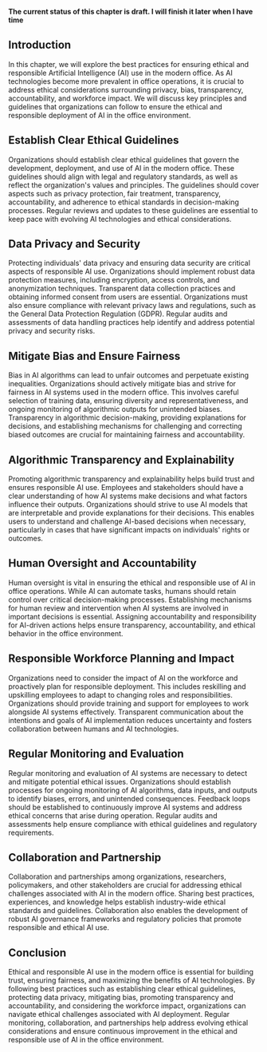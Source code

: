 **The current status of this chapter is draft. I will finish it later when I have time**

Introduction
------------

In this chapter, we will explore the best practices for ensuring ethical and responsible Artificial Intelligence (AI) use in the modern office. As AI technologies become more prevalent in office operations, it is crucial to address ethical considerations surrounding privacy, bias, transparency, accountability, and workforce impact. We will discuss key principles and guidelines that organizations can follow to ensure the ethical and responsible deployment of AI in the office environment.

Establish Clear Ethical Guidelines
----------------------------------

Organizations should establish clear ethical guidelines that govern the development, deployment, and use of AI in the modern office. These guidelines should align with legal and regulatory standards, as well as reflect the organization's values and principles. The guidelines should cover aspects such as privacy protection, fair treatment, transparency, accountability, and adherence to ethical standards in decision-making processes. Regular reviews and updates to these guidelines are essential to keep pace with evolving AI technologies and ethical considerations.

Data Privacy and Security
-------------------------

Protecting individuals' data privacy and ensuring data security are critical aspects of responsible AI use. Organizations should implement robust data protection measures, including encryption, access controls, and anonymization techniques. Transparent data collection practices and obtaining informed consent from users are essential. Organizations must also ensure compliance with relevant privacy laws and regulations, such as the General Data Protection Regulation (GDPR). Regular audits and assessments of data handling practices help identify and address potential privacy and security risks.

Mitigate Bias and Ensure Fairness
---------------------------------

Bias in AI algorithms can lead to unfair outcomes and perpetuate existing inequalities. Organizations should actively mitigate bias and strive for fairness in AI systems used in the modern office. This involves careful selection of training data, ensuring diversity and representativeness, and ongoing monitoring of algorithmic outputs for unintended biases. Transparency in algorithmic decision-making, providing explanations for decisions, and establishing mechanisms for challenging and correcting biased outcomes are crucial for maintaining fairness and accountability.

Algorithmic Transparency and Explainability
-------------------------------------------

Promoting algorithmic transparency and explainability helps build trust and ensures responsible AI use. Employees and stakeholders should have a clear understanding of how AI systems make decisions and what factors influence their outputs. Organizations should strive to use AI models that are interpretable and provide explanations for their decisions. This enables users to understand and challenge AI-based decisions when necessary, particularly in cases that have significant impacts on individuals' rights or outcomes.

Human Oversight and Accountability
----------------------------------

Human oversight is vital in ensuring the ethical and responsible use of AI in office operations. While AI can automate tasks, humans should retain control over critical decision-making processes. Establishing mechanisms for human review and intervention when AI systems are involved in important decisions is essential. Assigning accountability and responsibility for AI-driven actions helps ensure transparency, accountability, and ethical behavior in the office environment.

Responsible Workforce Planning and Impact
-----------------------------------------

Organizations need to consider the impact of AI on the workforce and proactively plan for responsible deployment. This includes reskilling and upskilling employees to adapt to changing roles and responsibilities. Organizations should provide training and support for employees to work alongside AI systems effectively. Transparent communication about the intentions and goals of AI implementation reduces uncertainty and fosters collaboration between humans and AI technologies.

Regular Monitoring and Evaluation
---------------------------------

Regular monitoring and evaluation of AI systems are necessary to detect and mitigate potential ethical issues. Organizations should establish processes for ongoing monitoring of AI algorithms, data inputs, and outputs to identify biases, errors, and unintended consequences. Feedback loops should be established to continuously improve AI systems and address ethical concerns that arise during operation. Regular audits and assessments help ensure compliance with ethical guidelines and regulatory requirements.

Collaboration and Partnership
-----------------------------

Collaboration and partnerships among organizations, researchers, policymakers, and other stakeholders are crucial for addressing ethical challenges associated with AI in the modern office. Sharing best practices, experiences, and knowledge helps establish industry-wide ethical standards and guidelines. Collaboration also enables the development of robust AI governance frameworks and regulatory policies that promote responsible and ethical AI use.

Conclusion
----------

Ethical and responsible AI use in the modern office is essential for building trust, ensuring fairness, and maximizing the benefits of AI technologies. By following best practices such as establishing clear ethical guidelines, protecting data privacy, mitigating bias, promoting transparency and accountability, and considering the workforce impact, organizations can navigate ethical challenges associated with AI deployment. Regular monitoring, collaboration, and partnerships help address evolving ethical considerations and ensure continuous improvement in the ethical and responsible use of AI in the office environment.
